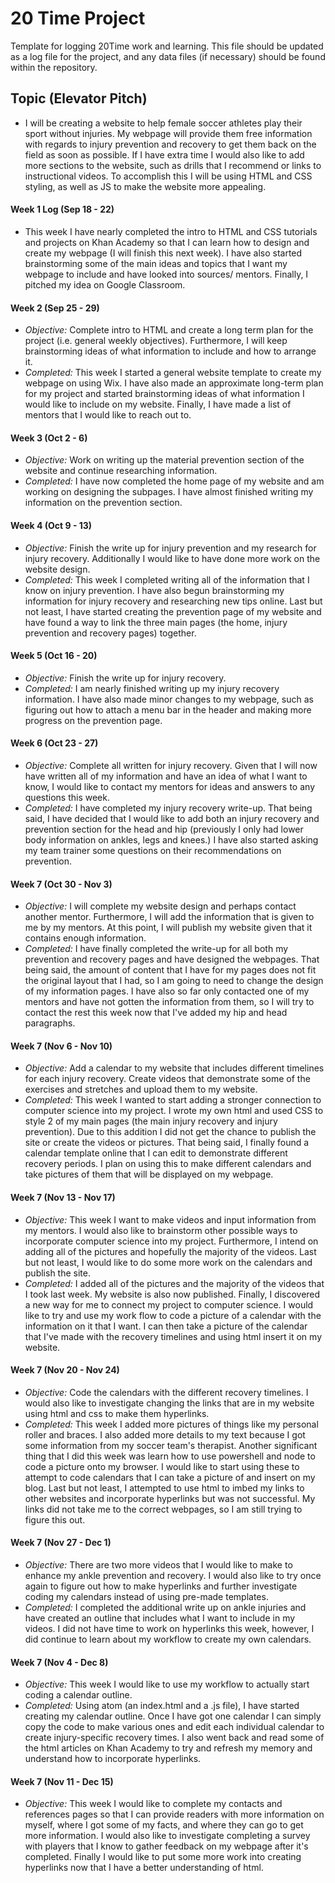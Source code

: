 # 20 Time Project
Template for logging 20Time work and learning.  This file should be updated as a log file for the project, and any data files (if necessary) should be found within the repository.  

## **Topic (Elevator Pitch)**
* I will be creating a website to help female soccer athletes play their sport without injuries. My webpage will provide them free information with regards to injury prevention and recovery to get them back on the field as soon as possible. If I have extra time I would also like to add more sections to the website, such as drills that I recommend or links to instructional videos. To accomplish this I will be using HTML and CSS styling, as well as JS to make the website more appealing.  

#### **Week 1 Log (Sep 18 - 22)**
* This week I have nearly completed the intro to HTML and CSS tutorials and projects on Khan Academy so that I can learn how to design and create my webpage (I will finish this next week). I have also started brainstorming some of the main ideas and topics that I want my webpage to include and have looked into sources/ mentors. Finally, I pitched my idea on Google Classroom.

#### **Week 2 (Sep 25 - 29)**
* _Objective:_ Complete intro to HTML and create a long term plan for the project (i.e. general weekly objectives). Furthermore, I will keep brainstorming ideas of what information to include and how to arrange it.
* _Completed:_ This week I started a general website template to create my webpage on using Wix. I have also made an approximate long-term plan for my project and started brainstorming ideas of what information I would like to include on my website. Finally, I have made a list of mentors that I would like to reach out to.

#### **Week 3 (Oct 2 - 6)**
* _Objective:_ Work on writing up the material prevention section of the website and continue researching information.
* _Completed:_ I have now completed the home page of my website and am working on designing the subpages. I have almost finished writing my information on the prevention section.

#### **Week 4 (Oct 9 - 13)**
* _Objective:_ Finish the write up for injury prevention and my research for injury recovery. Additionally I would like to have done more work on the website design.
* _Completed:_ This week I completed writing all of the information that I know on injury prevention. I have also begun brainstorming my information for injury recovery and researching new tips online. Last but not least, I have started creating the prevention page of my website and have found a way to link the three main pages (the home, injury prevention and recovery pages) together.

#### **Week 5 (Oct 16 - 20)**
* _Objective:_ Finish the write up for injury recovery.  
* _Completed:_ I am nearly finished writing up my injury recovery information. I have also made minor changes to my webpage, such as figuring out how to attach a menu bar in the header and making more progress on the prevention page.

#### **Week 6 (Oct 23 - 27)**
* _Objective:_ Complete all written for injury recovery. Given that I will now have written all of my information and have an idea of what I want to know, I would like to contact my mentors for ideas and answers to any questions this week.  
* _Completed:_ I have completed my injury recovery write-up. That being said, I have decided that I would like to add both an injury recovery and prevention section for the head and hip (previously I only had lower body information on ankles, legs and knees.) I have also started asking my team trainer some questions on their recommendations on prevention.

#### **Week 7 (Oct 30 - Nov 3)**
* _Objective:_ I will complete my website design and perhaps contact another mentor. Furthermore, I will add the information that is given to me by my mentors. At this point, I will publish my website given that it contains enough information.
* _Completed:_ I have finally completed the write-up for all both my prevention and recovery pages and have designed the webpages. That being said, the amount of content that I have for my pages does not fit the original layout that I had, so I am going to need to change the design of my information pages. I have also so far only contacted one of my mentors and have not gotten the information from them, so I will try to contact the rest this week now that I've added my hip and head paragraphs.

#### **Week 7 (Nov 6 - Nov 10)**
* _Objective:_ Add a calendar to my website that includes different timelines for each injury recovery. Create videos that demonstrate some of the exercises and stretches and upload them to my website.
* _Completed:_ This week I wanted to start adding a stronger connection to computer science into my project. I wrote my own html and used CSS to style 2 of my main pages (the main injury recovery and injury prevention). Due to this addition I did not get the chance to publish the site or create the videos or pictures. That being said, I finally found a calendar template online that I can edit to demonstrate different recovery periods. I plan on using this to make different calendars and take pictures of them that will be displayed on my webpage.  

#### **Week 7 (Nov 13 - Nov 17)**
* _Objective:_ This week I want to make videos and input information from my mentors. I would also like to brainstorm other possible ways to incorporate computer science into my project. Furthermore, I intend on adding all of the pictures and hopefully the majority of the videos. Last but not least, I would like to do some more work on the calendars and publish the site.
* _Completed:_ I added all of the pictures and the majority of the videos that I took last week. My website is also now published. Finally, I discovered a new way for me to connect my project to computer science. I would like to try and use my work flow to code a picture of a calendar with the information on it that I want. I can then take a picture of the calendar that I've made with the recovery timelines and using html insert it on my website.

#### **Week 7 (Nov 20 - Nov 24)**
* _Objective:_ Code the calendars with the different recovery timelines. I would also like to investigate changing the links that are in my website using html and css to make them hyperlinks.
* _Completed:_ This week I added more pictures of things like my personal roller and braces. I also added more details to my text because I got some information from my soccer team's therapist. Another significant thing that I did this week was learn how to use powershell and node to code a picture onto my browser. I would like to start using these to attempt to code calendars that I can take a picture of and insert on my blog. Last but not least, I attempted to use html to imbed my links to other websites and incorporate hyperlinks but was not successful. My links did not take me to the correct webpages, so I am still trying to figure this out.

#### **Week 7 (Nov 27 - Dec 1)**
* _Objective:_ There are two more videos that I would like to make to enhance my ankle prevention and recovery. I would also like to try once again to figure out how to make hyperlinks and further investigate coding my calendars instead of using pre-made templates.
* _Completed:_ I completed the additional write up on ankle injuries and have created an outline that includes what I want to include in  my videos. I did not have time to work on hyperlinks this week, however, I did continue to learn about my workflow to create my own calendars.

#### **Week 7 (Nov 4 - Dec 8)**
* _Objective:_ This week I would like to use my workflow to actually start coding a calendar outline.
* _Completed:_ Using atom (an index.html and a .js file), I have started creating my calendar outline. Once I have got one calendar I can simply copy the code to make various ones and edit each individual calendar to create injury-specific recovery times. I also went back and read some of the html articles on Khan Academy to try and refresh my memory and understand how to incorporate hyperlinks. 

#### **Week 7 (Nov 11 - Dec 15)**
* _Objective:_ This week I would like to complete my contacts and references pages so that I can provide readers with more information on myself, where I got some of my facts, and where they can go to get more information. I would also like to investigate completing a survey with players that I know to gather feedback on my webpage after it's completed. Finally I would like to put some more work into creating hyperlinks now that I have a better understanding of html.   
